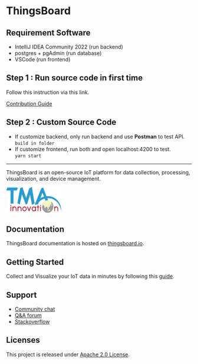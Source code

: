 # ThingsBoard 

## Requirement Software

- IntelliJ IDEA Community 2022 (run backend)
- postgres + pgAdmin (run database)
- VSCode (run frontend)

## Step 1 : Run source code in first time

Follow this instruction via this link.

[Contribution Guide](https://thingsboard.io/docs/user-guide/contribution/how-to-contribute/)

## Step 2 : Custom Source Code

- If customize backend, only run backend and use **Postman** to test API. \
`build in folder`
- If customize frontend, run both and open localhost:4200 to test. \
`yarn start`

---------------------------------

ThingsBoard is an open-source IoT platform for data collection, processing, visualization, and device management.

<img src="./img/logo.png?raw=true" width="150" height="70">

## Documentation

ThingsBoard documentation is hosted on [thingsboard.io](https://thingsboard.io/docs).

## Getting Started

Collect and Visualize your IoT data in minutes by following this [guide](https://thingsboard.io/docs/getting-started-guides/helloworld/).

## Support

 - [Community chat](https://gitter.im/thingsboard/chat)
 - [Q&A forum](https://groups.google.com/forum/#!forum/thingsboard)
 - [Stackoverflow](http://stackoverflow.com/questions/tagged/thingsboard)

## Licenses

This project is released under [Apache 2.0 License](./LICENSE).
